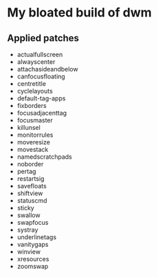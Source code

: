 # My bloated build of dwm

## Applied patches

 - actualfullscreen
 - alwayscenter
 - attachasideandbelow
 - canfocusfloating
 - centretitle
 - cyclelayouts
 - default-tag-apps
 - fixborders
 - focusadjacenttag
 - focusmaster
 - killunsel
 - monitorrules
 - moveresize
 - movestack
 - namedscratchpads
 - noborder
 - pertag
 - restartsig
 - savefloats
 - shiftview
 - statuscmd
 - sticky
 - swallow
 - swapfocus
 - systray
 - underlinetags
 - vanitygaps
 - winview
 - xresources
 - zoomswap

